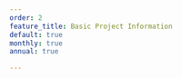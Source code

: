 ```yaml
---
order: 2
feature_title: Basic Project Information
default: true
monthly: true
annual: true

---
```

